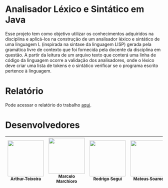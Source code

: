 # Analisador Léxico e Sintático em Java
Esse projeto tem como objetivo utilizar os conhecimentos adquiridos na disciplina e aplicá-los na construção de um analisador léxico e sintático de uma linguagem L (inspirada na sintaxe da linguagem LISP) gerada pela gramática livre de contexto que foi fornecida pela docente da disciplina em questão. A partir da leitura de um arquivo texto que conterá uma linha de código da linguagem ocorre a validação dos analisadores, onde o léxico deve criar uma lista de tokens e o sintático verificar se o programa escrito pertence à linguagem.

# Relatório
Pode acessar o relatório do trabalho [aqui](relatorio.pdf).

# Desenvolvedores

| [<img src="https://avatars2.githubusercontent.com/u/32051844?s=460&u=3a4763d812c66a55d133ffd64a9d65e218ad66e5&v=4" width=115 ><br><sub> Arthur Teixeira </sub>](https://github.com/arthurteixeira) | [<img src="https://avatars3.githubusercontent.com/u/50764613?s=460&u=9d335ace8f35e692df4b87df5b7a5f86616b0718&v=4" width=115 ><br><sub> Marcelo Marchioro </sub>](https://github.com/marcelo-marchioro) | [<img src="https://avatars2.githubusercontent.com/u/46058568?s=460&u=09475a4c12178a4e2227443187da8093f76718a6&v=4" width=115 > <br> <sub> Rodrigo Segui </sub>](https://github.com/Rodrigo-Segui) | [<img src="https://avatars0.githubusercontent.com/u/55162817?s=460&u=fd6ff3295c9644159c3bc5adac3aa27dfd366ecd&v=4" width=115 ><br><sub> Mateus Soares </sub>](https://github.com/mateus123soares) |  
| :---: |  :---: |  :---: |  :---: |
